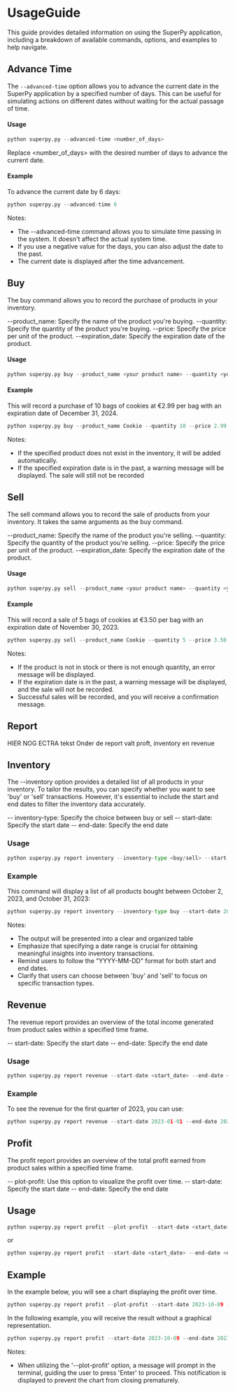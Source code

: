# UsageGuide

This guide provides detailed information on using the SuperPy application, including a breakdown of available commands, options, and examples to help navigate.

## Advance Time
The `--advanced-time` option allows you to advance the current date in the SuperPy application by a specified number of days. This can be useful for simulating actions on different dates without waiting for the actual passage of time. 

#### Usage
```python
python superpy.py --advanced-time <number_of_days> 
```

Replace <number_of_days> with the desired number of days to advance the current date.

#### Example
To advance the current date by 6 days:

```python
python superpy.py --advanced-time 6
```
Notes:
- The --advanced-time command allows you to simulate time passing in the system. It doesn't affect the actual system time.
- If you use a negative value for the days, you can also adjust the date to the past.
- The current date is displayed after the time advancement.


## Buy
The buy command allows you to record the purchase of products in your inventory. 

--product_name: Specify the name of the product you're buying.
--quantity: Specify the quantity of the product you're buying.
--price: Specify the price per unit of the product.
--expiration_date: Specify the expiration date of the product.

#### Usage
```python
python superpy.py buy --product_name <your product name> --quantity <your quantity> --price <your price> --expiration_date <your expiration date in YYYY-MM-DD format>
```

#### Example
This will record a purchase of 10 bags of cookies at €2.99 per bag with an expiration date of December 31, 2024.

```python
python superpy.py buy --product_name Cookie --quantity 10 --price 2.99 --expiration_date 2024-12-31
```

Notes:
- If the specified product does not exist in the inventory, it will be added automatically.
- If the specified expiration date is in the past, a warning message will be displayed. The sale will still not be recorded


## Sell
The sell command allows you to record the sale of products from your inventory. It takes the same arguments as the buy command.

--product_name: Specify the name of the product you're selling.
--quantity: Specify the quantity of the product you're selling.
--price: Specify the price per unit of the product.
--expiration_date: Specify the expiration date of the product.

#### Usage

```python
python superpy.py sell --product_name <your product name> --quantity <your quantity> --price <your price> --expiration_date <your expiration date in YYYY-MM-DD format>
```

#### Example
This will record a sale of 5 bags of cookies at €3.50 per bag with an expiration date of November 30, 2023.


```python
python superpy.py sell --product_name Cookie --quantity 5 --price 3.50 --expiration_date 2023-11-30
```

Notes:
- If the product is not in stock or there is not enough quantity, an error message will be displayed.
- If the expiration date is in the past, a warning message will be displayed, and the sale will not be recorded. 
- Successful sales will be recorded, and you will receive a confirmation message.


## Report
HIER NOG ECTRA tekst
Onder de report valt proft, inventory en revenue

## Inventory
The --inventory option provides a detailed list of all products in your inventory. To tailor the results, you can specify whether you want to see 'buy' or 'sell' transactions. However, it's essential to include the start and end dates to filter the inventory data accurately.

-- inventory-type: Specify the choice between buy or sell
-- start-date: Specify the start date
-- end-date: Specify the end date

### Usage

```python
python superpy.py report inventory --inventory-type <buy/sell> --start-date <your start date in YYYY-MM-DD format> --end-date <your end date in YYYY-MM-DD format> 
```
### Example
This command will display a list of all products bought between October 2, 2023, and October 31, 2023:

```python
python superpy.py report inventory --inventory-type buy --start-date 2023-10-02 --end-date 2023-12-31
```

Notes:
- The output will be presented into a clear and organized table
- Emphasize that specifying a date range is crucial for obtaining meaningful insights into inventory transactions.
- Remind users to follow the "YYYY-MM-DD" format for both start and end dates.
- Clarify that users can choose between 'buy' and 'sell' to focus on specific transaction types.

## Revenue
The revenue report provides an overview of the total income generated from product sales within a specified time frame.

-- start-date: Specify the start date
-- end-date: Specify the end date

### Usage
```python
python superpy.py report revenue --start-date <start_date> --end-date <end_date>
```

### Example
To see the revenue for the first quarter of 2023, you can use:

```python
python superpy.py report revenue --start-date 2023-01-01 --end-date 2023-03-31
```

## Profit
The profit report provides an overview of the total profit earned from product sales within a specified time frame.

-- plot-profit: Use this option to visualize the profit over time.
-- start-date: Specify the start date
-- end-date: Specify the end date


## Usage

```python
python superpy.py report profit --plot-profit --start-date <start_date> --end-date <end_date> 
```
or 

```python
python superpy.py report profit --start-date <start_date> --end-date <end_date> 
```

## Example 
In the example below, you will see a chart displaying the profit over time.

```python
python superpy.py report profit --plot-profit --start-date 2023-10-09 --end-date 2023-10-15
```
In the following example, you will receive the result without a graphical representation.

```python
python superpy.py report profit --start-date 2023-10-09 --end-date 2023-10-15
```

Notes:
- When utilizing the '--plot-profit' option, a message will prompt in the terminal, guiding the user to press 'Enter' to proceed. This notification is displayed to prevent the chart from closing prematurely.
